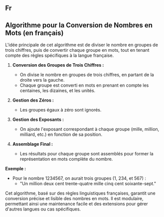 ## Fr

## Algorithme pour la Conversion de Nombres en Mots (en français)

L'idée principale de cet algorithme est de diviser le nombre en groupes de trois chiffres, puis de convertir chaque groupe en mots, tout en tenant compte des règles spécifiques à la langue française.

1. **Conversion des Groupes de Trois Chiffres :**

   - On divise le nombre en groupes de trois chiffres, en partant de la droite vers la gauche.
   - Chaque groupe est converti en mots en prenant en compte les centaines, les dizaines, et les unités.

2. **Gestion des Zéros :**

   - Les groupes égaux à zéro sont ignorés.

3. **Gestion des Exposants :**

   - On ajoute l'exposant correspondant à chaque groupe (mille, million, milliard, etc.) en fonction de sa position.

4. **Assemblage Final :**
   - Les résultats pour chaque groupe sont assemblés pour former la représentation en mots complète du nombre.

**Exemple :**

- Pour le nombre 1234567, on aurait trois groupes (1, 234, et 567) :
  - "Un million deux cent trente-quatre mille cinq cent soixante-sept."

Cet algorithme, basé sur des règles linguistiques françaises, garantit une conversion précise et lisible des nombres en mots. Il est modulaire, permettant ainsi une maintenance facile et des extensions pour gérer d'autres langues ou cas spécifiques.
